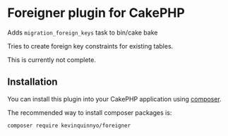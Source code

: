 # Foreigner plugin for CakePHP

Adds `migration_foreign_keys` task to bin/cake bake

Tries to create foreign key constraints for existing tables.

This is currently not complete.

## Installation

You can install this plugin into your CakePHP application using [composer](http://getcomposer.org).

The recommended way to install composer packages is:

```
composer require kevinquinnyo/foreigner
```
